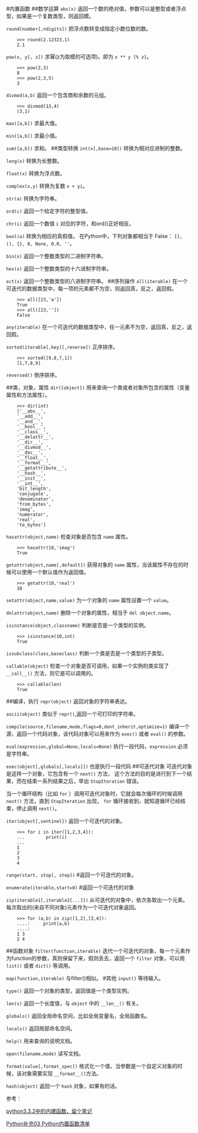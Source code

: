 #内置函数
##数学运算
`abs(x)` 返回一个数的绝对值，参数可以是整型或者浮点型，如果是一个复数类型，则返回模。

`round(number[,ndigits])` 把浮点数转变成指定小数位数的数。

        >>> round(2.12323,1)
        2.1

`pow(x, y[, z])` 求幂(z为取模的可选项)。即为 `x ** y [% z]`。
        
        >>> pow(2,3)
        8
        >>> pow(2,3,5)
        3

`divmod(a,b)` 返回一个包含商和余数的元组。

        >>> divmod(13,4)
        (3,1)

`max([a,b])` 求最大值。

`min([a,b])`  求最小值。

`sum([a,b])` 求和。
##类型转换
`int(x[,base=10])` 转换为相对应进制的整数。

`long(x)` 转换为长整数。

`float(x)` 转换为浮点数。

`complex(x,y)` 转换为复数 `x + yi`。

`str(a)` 转换为字符串。

`ord(c)` 返回一个给定字符的整型值。

`chr(i)` 返回一个数值 `i` 对应的字符，和ord()正好相反。

`bool(a)` 转换为相应的真假值。
在Python中，下列对象都相当于 False： `[], (), {}, 0, None, 0.0, ''`。

`bin(x)` 返回一个整数类型的二进制字符串。

`hex(x)` 返回一个整数类型的十六进制字符串。

`oct(x)` 返回一个整数类型的八进制字符串。
##序列操作
`all(iterable)` 在一个可迭代的数据类型中，每一项的元素都不为空，则返回真，反之，返回假。

        >>> all([23,'a'])
        True
        >>> all([23,''])
        False

`any(iterable)` 在一个可迭代的数据类型中，任一元素不为空，返回真，反之，返回假。

`sorted(iterable[,key][,reverse])` 正序排序。

        >>> sorted([9,8,7,1])
        [1,7,8,9]
`reversed()` 倒序排序。

##类，对象，属性
`dir([object])`   用来查询一个类或者对象所包含的属性（变量属性和方法属性）。

        >>> dir(int)
        ['__abs__',
        '__add__',
        '__and__',
        '__bool__',
        '__class__',
        '__delattr__',
        '__dir__',
        '__divmod__',
        '__doc__',
        '__float__',
        '__format__',
        '__getattribute__',
        '__hash__',
        '__init__',
        '__int__',
        'bit_length',
        'conjugate',
        'denominator',
        'from_bytes',
        'imag',
        'numerator',
        'real',
        'to_bytes']

`hasattr(object,name)` 检查对象是否包含 `name` 属性。
        
        >>> hasattr(10,'imag')
        True

`getattr(object,name[,default])` 获得对象的 `name` 属性，当该属性不存在的时候可以使用一个默认值作为返回值。

        >>> getattr(10,'real')
        10

`setattr(object,name,value)` 为一个对象的 `name` 属性设置一个 `value`。

`delattr(object,name)` 删除一个对象的属性，相当于 `del object.name`。

`isinstance(object,classname)` 判断是否是一个类型的实例。

        >>> isinstance(10,int)
        True

`issubclass(class,baseclass)` 判断一个类是否是一个类型的子类型。

`callable(object)` 检查一个对象是否可调用，如果一个实例的类实现了 `__call__()` 方法，则它是可以调用的。

        >>> callable(len)
        True
##编译，执行
`repr(object)` 返回对象的字符串表达。

`ascii(object)` 类似于 `repr()`,返回一个可打印的字符串。

`compile(source,filename,mode,flags=0,dont_inherit,optimize=1)` 编译一个源，返回一个代码对象，该代码对象可以用来作为 `exec()` 或者 `eval()` 的参数。

`eval(expression,global=None,locals=None)` 执行一段代码，`expression` 必须是字符串。

`exec(object[,globals[,locals]])` 也是执行一段代码
##可迭代对象
可迭代对象是这样一个对象，它包含有一个 `next()` 方法， 这个方法的目的是进行到下一个结果，而在结束一系列结果之后，举出 `StopIteration` 错误。

当一个循环结构（比如 `for` ）调用可迭代对象时，它就会每次循环的时候调用 `next()` 方法，直到 `StopIteration` 出现， `for` 循环接收到，就知道循环已经结束，停止调用 `next()`。

`iter(object[,sentinel])` 返回一个可迭代的对象。

        >>> for i in iter([1,2,3,4]):
        ...        print(i)
        ...
        1
        2
        3
        4

`range(start, stop[, step])` #返回一个可迭代的对象。

`enumerate(iterable,start=0)` #返回一个可迭代的对象

`zip(iterable1[,iterable2[...]])` 从可迭代的对象中，依次各取出一个元素。每次取出的(来自不同对象)元素作为一个可迭代对象返回。

        >>> for (a,b) in zip([1,2],[3,4]):
        ....:     print(a,b)
        ....:     
        1 3
        2 4

##函数对象
`filter(function,iterable)`   迭代一个可迭代的对象，每一个元素作为function的参数，真则保留下来，假则丢去，返回一个 `filter` 对象，可以用 `list()` 或者 `dict()` 等调用。

`map(function,iterable)` 与filter()相似。
#其他
`input()` 等待输入。

`type()` 返回一个对象的类型，返回值是一个类型实例。

`len(s)` 返回一个长度值，与 `object` 中的 `__len__()` 有关。

`globals()` 返回全局命名空间，比如全局变量名，全局函数名。

`locals()` 返回局部命名空间。

`help()` 用来查询的说明文档。

`open(filename,mode)` 读写文档。

`format(value[,format_spec])` 格式化一个值，当参数是一个自定义对象的时候，该对象需要实现 `__format__()`方法。

`hash(object)` 返回一个 `hash` 对象，如果有的话。

参考：

[python3.3.2中的内建函数，留个笔记 ](http://blog.csdn.net/yuan_j_y/article/details/9569633 "python3.3.2中的内建函数，留个笔记 ")

[Python补充03 Python内置函数清单](http://www.cnblogs.com/vamei/archive/2012/11/09/2762224.html "Python补充03 Python内置函数清单")
